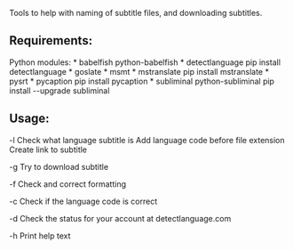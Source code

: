 Tools to help with naming of subtitle files, and downloading subtitles.

Requirements:
----------------------------------------------
  Python modules:
  	* babelfish			python-babelfish
  	* detectlanguage						pip install detectlanguage
  	* goslate
  	* msmt
    * mstranslate							pip install mstranslate
    * pysrt
    * pycaption								pip install pycaption
    * subliminal		python-subliminal	pip install --upgrade subliminal
    
Usage:
-----------------------------------------------

-l 
Check what language subtitle is
Add language code before file extension
Create link to subtitle

-g
Try to download subtitle

-f
Check and correct formatting

-c
Check if the language code is correct

-d
Check the status for your account at detectlanguage.com

-h
Print help text
